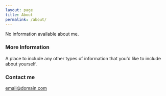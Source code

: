 ```yaml
---
layout: page
title: About
permalink: /about/
---
```


No information available about me.

### More Information

A place to include any other types of information that you'd like to include about yourself.

### Contact me

[email@domain.com](mailto:email@domain.com)
